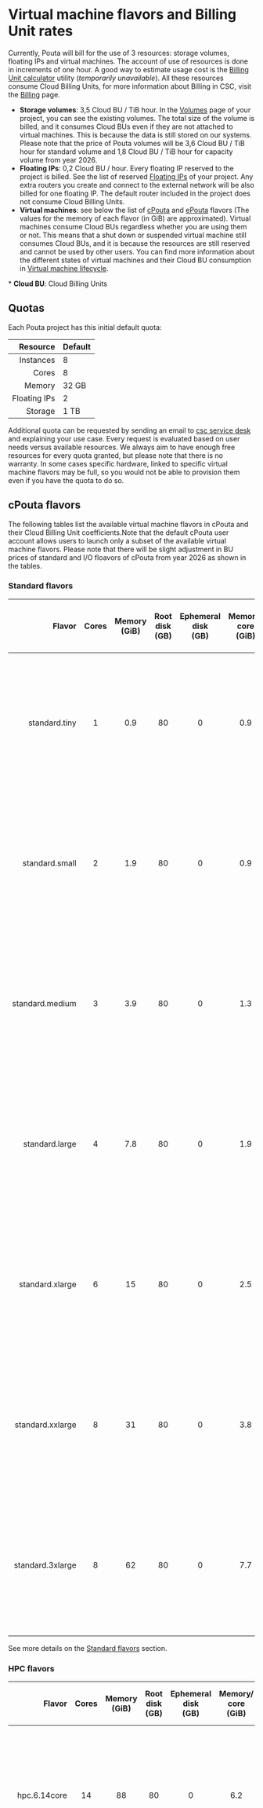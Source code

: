 # Virtual machine flavors and Billing Unit rates

Currently, Pouta will bill for the use of 3 resources: storage volumes, floating IPs and virtual machines. The account of use of resources is done in increments of one hour. A good way to estimate usage cost is the [Billing Unit calculator](https://research.csc.fi/resources/#buc) utility (*temporarily unavailable*). All these resources consume Cloud Billing Units, for more information about Billing in CSC, visit the [Billing](../../accounts/billing.md) page.

- **Storage volumes**: 3,5 Cloud BU / TiB hour. In the [Volumes](https://pouta.csc.fi/dashboard/project/volumes/) page of your project, you can see the existing volumes. The total size of the volume is billed, and it consumes Cloud BUs even if they are not attached to virtual machines. This is because the data is still stored on our systems. Please note that the price of Pouta volumes will be 3,6 Cloud BU / TiB hour for standard volume and 1,8 Cloud BU / TiB hour for capacity volume from year 2026. 
- **Floating IPs**: 0,2 Cloud BU / hour. Every floating IP reserved to the project is billed. See the list of reserved [Floating IPs](https://pouta.csc.fi/dashboard/project/floating_ips/) of your project. Any extra routers you create and connect to the external network will be also billed for one floating IP. The default router included in the project does not consume Cloud Billing Units.
- **Virtual machines**: see below the list of [cPouta](#cpouta-flavors) and [ePouta](#epouta-flavors) flavors (The values for the memory of each flavor (in GiB) are approximated). Virtual machines consume Cloud BUs regardless whether you are using them or not. This means that a shut down or suspended virtual machine still consumes Cloud BUs, and it is because the resources are still reserved and cannot be used by other users. You can find more information about the different states of virtual machines and their Cloud BU consumption in [Virtual machine lifecycle](vm-lifecycle.md).

\* **Cloud BU**: Cloud Billing Units

## Quotas

Each Pouta project has this initial default quota:

| Resource | Default |
|--------------:|:--------|
| Instances | 8 |
| Cores | 8 |
| Memory | 32 GB |
| Floating IPs | 2 |
| Storage | 1 TB |


Additional quota can be requested by sending an email to [csc service desk](../../support/contact.md) and explaining your use case. Every request is evaluated based on user needs versus available resources. We always aim to have enough free resources for every quota granted, but please note that there is no warranty. In some cases specific hardware, linked to specific virtual machine flavors may be full, so you would not be able to provision them even if you have the quota to do so.

## cPouta flavors

The following tables list the available virtual machine flavors in cPouta and their Cloud Billing Unit coefficients.Note that the default cPouta user account allows users to launch only a subset of the available virtual machine flavors.
Please note that there will be slight adjustment in BU prices of standard and I/O floavors of cPouta from year 2026 as shown in the tables. 

### Standard flavors

|Flavor|Cores|Memory<br/>(GiB)|Root<br/>disk<br/>(GB)|Ephemeral<br/>disk<br/>(GB)|Memory/<br/>core<br/>(GiB)|Redundancy<br/>([notation](#flavor-notation))|Cloud<br/>Billing<br/>Units<br/>/h<br/>(current)|Cloud<br/>Billing<br/>Units<br/>/h<br/>(2026)|
|-:|:---:|:---:|:---:|:---:|:---:|:---:|:---:|:---:|
|standard.tiny   |1|0.9 |80 |0 |0.9  |![Icon for power redundancy level FULL](../../img/circle_icons/p100.svg "Power")![Icon for root disk data redundancy level FULL](../../img/circle_icons/r100.svg "Root disk")![Icon for network reachability redundancy level FULL](../../img/circle_icons/n100.svg "Network")|0.25 |0.26 |
|standard.small  |2|1.9  |80 |0 |0.9  |![Icon for power redundancy level FULL](../../img/circle_icons/p100.svg "Power")![Icon for root disk data redundancy level FULL](../../img/circle_icons/r100.svg "Root disk")![Icon for network reachability redundancy level FULL](../../img/circle_icons/n100.svg "Network")|0.50 |0.52 |
|standard.medium |3|3.9 |80 |0 |1.3|![Icon for power redundancy level FULL](../../img/circle_icons/p100.svg "Power")![Icon for root disk data redundancy level FULL](../../img/circle_icons/r100.svg "Root disk")![Icon for network reachability redundancy level FULL](../../img/circle_icons/n100.svg "Network")|1    |1.05 |
|standard.large  |4|7.8 |80 |0 |1.9|![Icon for power redundancy level FULL](../../img/circle_icons/p100.svg "Power")![Icon for root disk data redundancy level FULL](../../img/circle_icons/r100.svg "Root disk")![Icon for network reachability redundancy level FULL](../../img/circle_icons/n100.svg "Network")|2    |2.10 |
|standard.xlarge |6|15 |80 |0 |2.5|![Icon for power redundancy level FULL](../../img/circle_icons/p100.svg "Power")![Icon for root disk data redundancy level FULL](../../img/circle_icons/r100.svg "Root disk")![Icon for network reachability redundancy level FULL](../../img/circle_icons/n100.svg "Network")|4    |4.20 |
|standard.xxlarge|8|31 |80 |0 |3.8|![Icon for power redundancy level FULL](../../img/circle_icons/p100.svg "Power")![Icon for root disk data redundancy level FULL](../../img/circle_icons/r100.svg "Root disk")![Icon for network reachability redundancy level FULL](../../img/circle_icons/n100.svg "Network")|8    |8.40 |
|standard.3xlarge|8|62 |80 |0 |7.7|![Icon for power redundancy level FULL](../../img/circle_icons/p100.svg "Power")![Icon for root disk data redundancy level FULL](../../img/circle_icons/r100.svg "Root disk")![Icon for network reachability redundancy level FULL](../../img/circle_icons/n100.svg "Network")|16   |16.80 |

See more details on the [Standard flavors](#cpouta) section.

### HPC flavors

|Flavor|Cores|Memory<br/>(GiB)|Root<br/>disk<br/>(GB)|Ephemeral<br/>disk<br/>(GB)|Memory/<br/>core<br/>(GiB)|Redundancy<br/>([notation](#flavor-notation))|Cloud<br/>Billing<br/>Units<br/>/h|
|-:|:-:|:-:|:-:|:-:|:-:|:-:|:-:|
| hpc.6.14core    | 14 | 88  | 80 | 0 | 6.2|![Icon for power redundancy level FULL](../../img/circle_icons/p100.svg "Power")![Icon for root disk data redundancy level FULL](../../img/circle_icons/r100.svg "Root disk")![Icon for network reachability redundancy level FULL](../../img/circle_icons/n100.svg "Network")| 23 |
| hpc.6.28core    | 28 | 176 | 80 | 0 | 6.2|![Icon for power redundancy level FULL](../../img/circle_icons/p100.svg "Power")![Icon for root disk data redundancy level FULL](../../img/circle_icons/r100.svg "Root disk")![Icon for network reachability redundancy level FULL](../../img/circle_icons/n100.svg "Network")| 45 |
| hpc.6.56core   | 56 | 352 | 80 | 0 | 6.2|![Icon for power redundancy level FULL](../../img/circle_icons/p100.svg "Power")![Icon for root disk data redundancy level FULL](../../img/circle_icons/r100.svg "Root disk")![Icon for network reachability redundancy level FULL](../../img/circle_icons/n100.svg "Network")| 90 |
| hpc.6.112core   | 112| 705 | 80 | 0 | 6.2|![Icon for power redundancy level FULL](../../img/circle_icons/p100.svg "Power")![Icon for root disk data redundancy level FULL](../../img/circle_icons/r100.svg "Root disk")![Icon for network reachability redundancy level FULL](../../img/circle_icons/n100.svg "Network")| 180 |
| hpc.5.16core    | 16 | 58  | 80 | 0 | 3.6|![Icon for power redundancy level FULL](../../img/circle_icons/p100.svg "Power")![Icon for root disk data redundancy level FULL](../../img/circle_icons/r100.svg "Root disk")![Icon for network reachability redundancy level FULL](../../img/circle_icons/n100.svg "Network")| 20 |
| hpc.5.32core    | 32 | 116 | 80 | 0 | 3.6|![Icon for power redundancy level FULL](../../img/circle_icons/p100.svg "Power")![Icon for root disk data redundancy level FULL](../../img/circle_icons/r100.svg "Root disk")![Icon for network reachability redundancy level FULL](../../img/circle_icons/n100.svg "Network")| 40 |
| hpc.5.64core   | 64 | 232 | 80 | 0 | 3.6|![Icon for power redundancy level FULL](../../img/circle_icons/p100.svg "Power")![Icon for root disk data redundancy level FULL](../../img/circle_icons/r100.svg "Root disk")![Icon for network reachability redundancy level FULL](../../img/circle_icons/n100.svg "Network")| 80 |
| hpc.5.128core   | 128| 464 | 80 | 0 | 3.6|![Icon for power redundancy level FULL](../../img/circle_icons/p100.svg "Power")![Icon for root disk data redundancy level FULL](../../img/circle_icons/r100.svg "Root disk")![Icon for network reachability redundancy level FULL](../../img/circle_icons/n100.svg "Network")| 160 |
| hpc.4.5core     | 5  | 21  | 80 | 0 | 4.2   |![Icon for power redundancy level NONE](../../img/circle_icons/p0.svg "Power")![Icon for root disk data redundancy level FULL](../../img/circle_icons/r100.svg "Root disk")![Icon for network reachability redundancy level FULL](../../img/circle_icons/n100.svg "Network")| 6   |
| hpc.4.10core    | 10 | 42  | 80 | 0 | 4.2   |![Icon for power redundancy level NONE](../../img/circle_icons/p0.svg "Power")![Icon for root disk data redundancy level FULL](../../img/circle_icons/r100.svg "Root disk")![Icon for network reachability redundancy level FULL](../../img/circle_icons/n100.svg "Network")| 12  |
| hpc.4.20core    | 20 | 85  | 80 | 0 | 4.2 |![Icon for power redundancy level NONE](../../img/circle_icons/p0.svg "Power")![Icon for root disk data redundancy level FULL](../../img/circle_icons/r100.svg "Root disk")![Icon for network reachability redundancy level FULL](../../img/circle_icons/n100.svg "Network")| 25  |
| hpc.4.40core    | 40 | 171 | 80 | 0 | 4.2 |![Icon for power redundancy level NONE](../../img/circle_icons/p0.svg "Power")![Icon for root disk data redundancy level FULL](../../img/circle_icons/r100.svg "Root disk")![Icon for network reachability redundancy level FULL](../../img/circle_icons/n100.svg "Network")| 50  |
| hpc.4.80core    | 80 | 343 | 80 | 0 | 4.2 |![Icon for power redundancy level NONE](../../img/circle_icons/p0.svg "Power")![Icon for root disk data redundancy level FULL](../../img/circle_icons/r100.svg "Root disk")![Icon for network reachability redundancy level FULL](../../img/circle_icons/n100.svg "Network")| 100 |

See more details on the [HPC flavors](#cpouta_1) section.

### I/O flavors

|Flavor|Cores|Memory<br/>(GiB)|Root<br/>disk<br/>(GB)|Ephemeral<br/>disk<br/>(GB)|Total<br/>disk<br/>(GB)|Memory/<br/>core<br/>(GiB)|Redundancy<br/>([notation](#flavor-notation))|Cloud<br/>Billing<br/>Units<br/>/h<br/>(current)|Cloud<br/>Billing<br/>Units<br/>/h<br/>(2026)|
|-:|:---:|:---:|:---:|:---:|:---:|:---:|:---:|:---:|:---:|
| io.70GB  | 2  | 9.7 | 20 | 70  | 90  | 4.8   |![Icon for power redundancy level FULL](../../img/circle_icons/p100.svg "Power")![Icon for root disk data redundancy level NONE](../../img/circle_icons/r0.svg "Root disk")![Icon for ephemeral disk data redundancy level NONE](../../img/circle_icons/e0.svg "Ephemeral Disk")![Icon for network reachability redundancy level FULL](../../img/circle_icons/n100.svg "Network")| 3  |3.15 |
| io.160GB | 4  | 19 | 20 | 160 | 180 | 4.7   |![Icon for power redundancy level FULL](../../img/circle_icons/p100.svg "Power")![Icon for root disk data redundancy level NONE](../../img/circle_icons/r0.svg "Root disk")![Icon for ephemeral disk data redundancy level NONE](../../img/circle_icons/e0.svg "Ephemeral Disk")![Icon for network reachability redundancy level FULL](../../img/circle_icons/n100.svg "Network")| 6  |6.30 |
| io.340GB | 8  | 39 | 20 | 340 | 360 | 4.8 |![Icon for power redundancy level FULL](../../img/circle_icons/p100.svg "Power")![Icon for root disk data redundancy level NONE](../../img/circle_icons/r0.svg "Root disk")![Icon for ephemeral disk data redundancy level NONE](../../img/circle_icons/e0.svg "Ephemeral Disk")![Icon for network reachability redundancy level FULL](../../img/circle_icons/n100.svg "Network")| 12 |12.60 |
| io.700GB | 16 | 78 | 20 | 700 | 720 | 4.8 |![Icon for power redundancy level FULL](../../img/circle_icons/p100.svg "Power")![Icon for root disk data redundancy level NONE](../../img/circle_icons/r0.svg "Root disk")![Icon for ephemeral disk data redundancy level NONE](../../img/circle_icons/e0.svg "Ephemeral Disk")![Icon for network reachability redundancy level FULL](../../img/circle_icons/n100.svg "Network")| 24 |25.20 |
| io.2.80GB  | 2  | 12,7 | 80 | 80  | 160  | 6.3 |![Icon for power redundancy level FULL](../../img/circle_icons/p100.svg "Power")![Icon for root disk data redundancy level BASIC](../../img/circle_icons/r50.svg "Root disk")![Icon for ephemeral disk data redundancy level BASIC](../../img/circle_icons/e50.svg "Ephemeral Disk")![Icon for network reachability redundancy level FULL](../../img/circle_icons/n100.svg "Network")| 6  |
| io.2.240GB  | 4 | 26 | 80 | 240  | 320  | 6.6 |![Icon for power redundancy level FULL](../../img/circle_icons/p100.svg "Power")![Icon for root disk data redundancy level BASIC](../../img/circle_icons/r50.svg "Root disk")![Icon for ephemeral disk data redundancy level BASIC](../../img/circle_icons/e50.svg "Ephemeral Disk")![Icon for network reachability redundancy level FULL](../../img/circle_icons/n100.svg "Network")| 12  |
| io.2.550GB  | 8  | 54 | 80 | 550  | 630  | 6.7 |![Icon for power redundancy level FULL](../../img/circle_icons/p100.svg "Power")![Icon for root disk data redundancy level BASIC](../../img/circle_icons/r50.svg "Root disk")![Icon for ephemeral disk data redundancy level BASIC](../../img/circle_icons/e50.svg "Ephemeral Disk")![Icon for network reachability redundancy level FULL](../../img/circle_icons/n100.svg "Network")| 24  |
| io.2.1200GB  | 16  | 107 | 80 | 1200  | 1280  | 6.7 |![Icon for power redundancy level FULL](../../img/circle_icons/p100.svg "Power")![Icon for root disk data redundancy level BASIC](../../img/circle_icons/r50.svg "Root disk")![Icon for ephemeral disk data redundancy level BASIC](../../img/circle_icons/e50.svg "Ephemeral Disk")![Icon for network reachability redundancy level FULL](../../img/circle_icons/n100.svg "Network")| 48  |

Note that both the root and the ephemeral disks of all I/O flavors are hosted on solid-state drives (SSDs).

See more details on the [I/O flavors](#cpouta_2) section.

### GPU flavors

|Flavor|Cores|GPUs|Memory<br/>(GiB)|Root<br/>disk<br/>(GB)|Ephemeral<br/>disk<br/>(GB)|Memory/<br/>core<br/>(GiB)|Redundancy<br/>([notation](#flavor-notation))|Cloud<br/>Billing<br/>Units<br/>/h|
|-:|:---:|:---:|:---:|:---:|:---:|:---:|:---:|:---:|
| gpu.1.1gpu | 14 | 1 | 117 | 80 |0 | 8.3 |![Icon for power redundancy level NONE](../../img/circle_icons/p0.svg "Power")![Icon for root disk data redundancy level BASIC](../../img/circle_icons/r50.svg "Root disk")![Icon for network reachability redundancy level FULL](../../img/circle_icons/n100.svg "Network")| 60  |
| gpu.1.2gpu | 28 | 2 | 234 | 80 |0 | 8.3 |![Icon for power redundancy level NONE](../../img/circle_icons/p0.svg "Power")![Icon for root disk data redundancy level BASIC](../../img/circle_icons/r50.svg "Root disk")![Icon for network reachability redundancy level FULL](../../img/circle_icons/n100.svg "Network")| 120 |
| gpu.1.4gpu | 56 | 4 | 468 | 80 |0 | 8.3 |![Icon for power redundancy level NONE](../../img/circle_icons/p0.svg "Power")![Icon for root disk data redundancy level BASIC](../../img/circle_icons/r50.svg "Root disk")![Icon for network reachability redundancy level FULL](../../img/circle_icons/n100.svg "Network")| 240 |

Note that the root disks of all GPU flavors are hosted on solid-state drives (SSDs).

See more details on the [GPU flavors](#cpouta_3) section.

## ePouta flavors

The following tables list the available virtual machine flavors in ePouta and their
Billing Unit coefficients.
Please note that there will be slight adjustment in BU prices of standard, I/O and GPU floavors of ePouta from year 2026 as shown in the tables.

### Standard flavors

|Flavor|Cores|Memory<br/>(GiB)|Root<br/>disk<br/>(GB)|Ephemeral<br/>disk<br/>(GB)|Memory/<br/>core<br/>(GiB)|Redundancy<br/>([notation](#flavor-notation))|Cloud<br/>Billing<br/>Units<br/>/h<br/>(current)|Cloud<br/>Billing<br/>Units<br/>/h<br/>(2026)|
|-:|:---:|:---:|:---:|:---:|:---:|:---:|:---:|:---:|
| standard.tiny    | 1 | 0.9  | 80 | 0 | 0.9   |![Icon for power redundancy level FULL](../../img/circle_icons/p100.svg "Power")![Icon for root disk data redundancy level FULL](../../img/circle_icons/r100.svg "Root disk")![Icon for network reachability redundancy level FULL](../../img/circle_icons/n100.svg "Network")| 0.25 |0.26 |
| standard.small   | 2 | 1.9  | 80 | 0 | 0.9   |![Icon for power redundancy level FULL](../../img/circle_icons/p100.svg "Power")![Icon for root disk data redundancy level FULL](../../img/circle_icons/r100.svg "Root disk")![Icon for network reachability redundancy level FULL](../../img/circle_icons/n100.svg "Network")| 0.5  | 0.52 |
| standard.medium  | 3 | 3.9  | 80 | 0 | 1.3 |![Icon for power redundancy level FULL](../../img/circle_icons/p100.svg "Power")![Icon for root disk data redundancy level FULL](../../img/circle_icons/r100.svg "Root disk")![Icon for network reachability redundancy level FULL](../../img/circle_icons/n100.svg "Network")| 1    |1.05 |
| standard.large   | 4 | 7.8  | 80 | 0 | 1.9 |![Icon for power redundancy level FULL](../../img/circle_icons/p100.svg "Power")![Icon for root disk data redundancy level FULL](../../img/circle_icons/r100.svg "Root disk")![Icon for network reachability redundancy level FULL](../../img/circle_icons/n100.svg "Network")| 2    |2.10 |
| standard.xlarge  | 6 | 15 | 80 | 0 |  2.5 |![Icon for power redundancy level FULL](../../img/circle_icons/p100.svg "Power")![Icon for root disk data redundancy level FULL](../../img/circle_icons/r100.svg "Root disk")![Icon for network reachability redundancy level FULL](../../img/circle_icons/n100.svg "Network")| 4    | 4.20 |
| standard.xxlarge | 8 | 31 | 80 | 0 |  3.8 |![Icon for power redundancy level FULL](../../img/circle_icons/p100.svg "Power")![Icon for root disk data redundancy level FULL](../../img/circle_icons/r100.svg "Root disk")![Icon for network reachability redundancy level FULL](../../img/circle_icons/n100.svg "Network")| 8    |8.40 |
| standard.3xlarge | 8 | 62 | 80 | 0 |  7.7 |![Icon for power redundancy level FULL](../../img/circle_icons/p100.svg "Power")![Icon for root disk data redundancy level FULL](../../img/circle_icons/r100.svg "Root disk")![Icon for network reachability redundancy level FULL](../../img/circle_icons/n100.svg "Network")| 16   |16.80 |

See more details on the [Standard flavors](#epouta) section.

### HPC flavors

|Flavor|Cores|Memory<br/>(GiB)|Root<br/>disk<br/>(GB)|Ephemeral<br/>disk<br/>(GB)|Memory/<br/>core<br/>(GiB)|Redundancy<br/>([notation](#flavor-notation))|Cloud<br/>Billing<br/>Units<br/>/h|
|-:|:---:|:---:|:---:|:---:|:---:|:---:|:---:|
| hpc.6.14core    | 14 | 88  | 80 | 0 | 6.2|![Icon for power redundancy level FULL](../../img/circle_icons/p100.svg "Power")![Icon for root disk data redundancy level FULL](../../img/circle_icons/r100.svg "Root disk")![Icon for network reachability redundancy level FULL](../../img/circle_icons/n100.svg "Network")| 25 |
| hpc.6.28core    | 28 | 176 | 80 | 0 | 6.2|![Icon for power redundancy level FULL](../../img/circle_icons/p100.svg "Power")![Icon for root disk data redundancy level FULL](../../img/circle_icons/r100.svg "Root disk")![Icon for network reachability redundancy level FULL](../../img/circle_icons/n100.svg "Network")| 50 |
| hpc.6.56core   | 56 | 352 | 80 | 0 | 6.2|![Icon for power redundancy level FULL](../../img/circle_icons/p100.svg "Power")![Icon for root disk data redundancy level FULL](../../img/circle_icons/r100.svg "Root disk")![Icon for network reachability redundancy level FULL](../../img/circle_icons/n100.svg "Network")| 100 |
| hpc.6.112core   | 112| 705 | 80 | 0 | 6.2|![Icon for power redundancy level FULL](../../img/circle_icons/p100.svg "Power")![Icon for root disk data redundancy level FULL](../../img/circle_icons/r100.svg "Root disk")![Icon for network reachability redundancy level FULL](../../img/circle_icons/n100.svg "Network")| 200 |
| hpc.5.16core    | 16 | 58  | 80 | 0 | 3.6|![Icon for power redundancy level FULL](../../img/circle_icons/p100.svg "Power")![Icon for root disk data redundancy level FULL](../../img/circle_icons/r100.svg "Root disk")![Icon for network reachability redundancy level FULL](../../img/circle_icons/n100.svg "Network")| 22.5 |
| hpc.5.32core    | 32 | 116 | 80 | 0 | 3.6|![Icon for power redundancy level FULL](../../img/circle_icons/p100.svg "Power")![Icon for root disk data redundancy level FULL](../../img/circle_icons/r100.svg "Root disk")![Icon for network reachability redundancy level FULL](../../img/circle_icons/n100.svg "Network")| 45 |
| hpc.5.64core   | 64 | 232 | 80 | 0 | 3.6|![Icon for power redundancy level FULL](../../img/circle_icons/p100.svg "Power")![Icon for root disk data redundancy level FULL](../../img/circle_icons/r100.svg "Root disk")![Icon for network reachability redundancy level FULL](../../img/circle_icons/n100.svg "Network")| 90 |
| hpc.5.128core   | 128| 464 | 80 | 0 | 3.6|![Icon for power redundancy level FULL](../../img/circle_icons/p100.svg "Power")![Icon for root disk data redundancy level FULL](../../img/circle_icons/r100.svg "Root disk")![Icon for network reachability redundancy level FULL](../../img/circle_icons/n100.svg "Network")| 180 |
| hpc.4.5core          | 5  | 21  | 80 | 0 | 4.2 |![Icon for power redundancy level FULL](../../img/circle_icons/p100.svg "Power")![Icon for root disk data redundancy level FULL](../../img/circle_icons/r100.svg "Root disk")![Icon for network reachability redundancy level FULL](../../img/circle_icons/n100.svg "Network")| 8   |
| hpc.4.10core         | 10 | 43  | 80 | 0 | 4.3 |![Icon for power redundancy level FULL](../../img/circle_icons/p100.svg "Power")![Icon for root disk data redundancy level FULL](../../img/circle_icons/r100.svg "Root disk")![Icon for network reachability redundancy level FULL](../../img/circle_icons/n100.svg "Network")| 15  |
| hpc.4.20core         | 20 | 87  | 80 | 0 | 4.3 |![Icon for power redundancy level FULL](../../img/circle_icons/p100.svg "Power")![Icon for root disk data redundancy level FULL](../../img/circle_icons/r100.svg "Root disk")![Icon for network reachability redundancy level FULL](../../img/circle_icons/n100.svg "Network")| 30  |
| hpc.4.40core         | 40 | 175 | 80 | 0 | 4.3 |![Icon for power redundancy level FULL](../../img/circle_icons/p100.svg "Power")![Icon for root disk data redundancy level FULL](../../img/circle_icons/r100.svg "Root disk")![Icon for network reachability redundancy level FULL](../../img/circle_icons/n100.svg "Network")| 60  |
| hpc.4.80core         | 80 | 351 | 80 | 0 | 4.3 |![Icon for power redundancy level FULL](../../img/circle_icons/p100.svg "Power")![Icon for root disk data redundancy level FULL](../../img/circle_icons/r100.svg "Root disk")![Icon for network reachability redundancy level FULL](../../img/circle_icons/n100.svg "Network")| 120 |

See more details on the [HPC flavors](#epouta_1) section.

### I/O flavors

|Flavor|Cores|Memory<br/>(GiB)|Root<br/>disk<br/>(GB)|Ephemeral<br/>disk<br/>(GB)|Total<br/>disk<br/>(GB)|Memory/<br/>core<br/>(GiB)|Redundancy<br/>([notation](#flavor-notation))|Cloud<br/>Billing<br/>Units<br/>/h<br/>(current)|Cloud<br/>Billing<br/>Units<br/>/h<br/>(2026)|
|-:|:---:|:---:|:---:|:---:|:---:|:---:|:---:|:---:|:---:|
| io.2.80GB         | 2  | 12,7 | 80 | 80  | 160  | 6.3 |![Icon for power redundancy level FULL](../../img/circle_icons/p100.svg "Power")![Icon for root disk data redundancy level BASIC](../../img/circle_icons/r50.svg "Root disk")![Icon for ephemeral disk data redundancy level BASIC](../../img/circle_icons/e50.svg "Ephemeral Disk")![Icon for network reachability redundancy level FULL](../../img/circle_icons/n100.svg "Network")| 6  |6.30 |
| io.2.240GB        | 4  | 26  | 80 | 240  | 320  | 6.6 |![Icon for power redundancy level FULL](../../img/circle_icons/p100.svg "Power")![Icon for root disk data redundancy level BASIC](../../img/circle_icons/r50.svg "Root disk")![Icon for ephemeral disk data redundancy level BASIC](../../img/circle_icons/e50.svg "Ephemeral Disk")![Icon for network reachability redundancy level FULL](../../img/circle_icons/n100.svg "Network")| 12  |12.60 |
| io.2.550GB        | 8  | 54  | 80 | 550  | 630  | 6.7 |![Icon for power redundancy level FULL](../../img/circle_icons/p100.svg "Power")![Icon for root disk data redundancy level BASIC](../../img/circle_icons/r50.svg "Root disk")![Icon for ephemeral disk data redundancy level BASIC](../../img/circle_icons/e50.svg "Ephemeral Disk")![Icon for network reachability redundancy level FULL](../../img/circle_icons/n100.svg "Network")| 24  |25 |
| io.2.1200GB       | 16 | 107 | 80 | 1200 | 1280 | 6.7 |![Icon for power redundancy level FULL](../../img/circle_icons/p100.svg "Power")![Icon for root disk data redundancy level BASIC](../../img/circle_icons/r50.svg "Root disk")![Icon for ephemeral disk data redundancy level BASIC](../../img/circle_icons/e50.svg "Ephemeral Disk")![Icon for network reachability redundancy level FULL](../../img/circle_icons/n100.svg "Network")| 48  |50 |

See more details on the [I/O flavors](#epouta_2) section.

### High memory flavors

|Flavor|Cores|Memory<br/>(GiB)|Root<br/>disk<br/>(GB)|Ephemeral<br/>disk<br/>(GB)|Total<br/>disk<br/>(GB)|Memory/<br/>core<br/>(GiB)|Redundancy<br/>([notation](#flavor-notation))|Cloud<br/>Billing<br/>Units<br/>/h|
|-:|:---:|:---:|:---:|:---:|:---:|:---:|:---:|:---:|
| tb.3.480RAM  | 56 | 480  | 20 | 1650 | 1730 | 8.5  |![Icon for power redundancy level FULL](../../img/circle_icons/p100.svg "Power")![Icon for root disk data redundancy level NONE](../../img/circle_icons/r0.svg "Root disk")![Icon for ephemeral disk data redundancy level NONE](../../img/circle_icons/e0.svg "Ephemeral Disk")![Icon for network reachability redundancy level FULL](../../img/circle_icons/n100.svg "Network")| 110 |
| tb.3.1470RAM | 80 | 1470 | 80 | 2500 | 2580 | 18 |![Icon for power redundancy level FULL](../../img/circle_icons/p100.svg "Power")![Icon for root disk data redundancy level NONE](../../img/circle_icons/r0.svg "Root disk")![Icon for ephemeral disk data redundancy level NONE](../../img/circle_icons/e0.svg "Ephemeral Disk")![Icon for network reachability redundancy level FULL](../../img/circle_icons/n100.svg "Network")| 320 |

Note that the root disks of all high memory flavors are hosted on solid-state drives (SSDs), while the ephemeral disks are hosted using NVM Express (NVMe).

See more details on the [High memory flavors](#epouta_4) section.

### GPU flavors

|Flavor|Cores|GPUs|Memory<br/>(GiB)|Root<br/>disk<br/>(GB)|Ephemeral<br/>disk<br/>(GB)|Total<br/>disk<br/>(GB)|Memory/<br/>core<br/>(GiB)|Redundancy<br/>([notation](#flavor-notation))|Cloud<br/>Billing<br/>Units<br/>/h<br/>(current)|Cloud<br/>Billing<br/>Units<br/>/h<br/>(2026)|
|-:|:---:|:---:|:---:|:---:|:---:|:---:|:---:|:---:|:---:|:---:|
| gpu.1.1gpu | 14 | 1 | 117 | 80 |    0 |   80 |   8.3 |![Icon for power redundancy level FULL](../../img/circle_icons/p100.svg "Power")![Icon for root disk data redundancy level BASIC](../../img/circle_icons/r50.svg "Root disk")![Icon for network reachability redundancy level FULL](../../img/circle_icons/n100.svg "Network")| 60  |60  |
| gpu.1.2gpu | 28 | 2 | 234 | 80 |    0 |   80 |   8.3 |![Icon for power redundancy level FULL](../../img/circle_icons/p100.svg "Power")![Icon for root disk data redundancy level BASIC](../../img/circle_icons/r50.svg "Root disk")![Icon for network reachability redundancy level FULL](../../img/circle_icons/n100.svg "Network")| 120 |120 |
| gpu.1.4gpu | 56 | 4 | 468 | 80 |    0 |   80 |   8.3 |![Icon for power redundancy level FULL](../../img/circle_icons/p100.svg "Power")![Icon for root disk data redundancy level BASIC](../../img/circle_icons/r50.svg "Root disk")![Icon for network reachability redundancy level FULL](../../img/circle_icons/n100.svg "Network")| 240 |240 |
| gpu.2.1gpu | 20 | 1 | 180 | 80 | 1000 | 1080 | 9 |![Icon for power redundancy level FULL](../../img/circle_icons/p100.svg "Power")![Icon for root disk data redundancy level NONE](../../img/circle_icons/r0.svg "Root disk")![Icon for ephemeral disk data redundancy level NONE](../../img/circle_icons/e0.svg "Ephemeral Disk")![Icon for network reachability redundancy level FULL](../../img/circle_icons/n100.svg "Network")| 100 |100 |
| gpu.3.1gpu | 12 | 1 | 219 | 80 | 1500 | 1580 | 18 |![Icon for power redundancy level FULL](../../img/circle_icons/p100.svg "Power")![Icon for root disk data redundancy level NONE](../../img/circle_icons/r0.svg "Root disk")![Icon for ephemeral disk data redundancy level NONE](../../img/circle_icons/e0.svg "Ephemeral Disk")![Icon for network reachability redundancy level FULL](../../img/circle_icons/n100.svg "Network")| 150  |120 

Note that both the root and the ephemeral disks of the GPU flavors are hosted on solid-state drives (SSDs).

See more details on the [GPU flavors](#epouta_3) section.

## Flavor notation

We use symbols to describe some of the features of the flavors we offer.
A short description of the notation used follows.

- **Power redundancy**, For the power provisioning of the node hosting the virtual machine, there are two possible values of redundancy.
- **Data redundancy**, Within each virtual machine, the customer data is stored in a root disk (R) and possibly in an [ephemeral disk (E)](ephemeral-storage.md).
For customer data, there are three possible values of redundancy.
We also offer the possibility to store the data in a [persistent volume (FULL)](persistent-volumes.md)
- **Network redundancy**, For the network reachability of the virtual machine, there are two possible values of redundancy.

|Type|Icon||Description|
|-:|:-:|:-:|:-|
|Power|![Icon for power redundancy level NONE](../../img/circle_icons/p0.svg "Power")|**NONE**|The node is not protected from sudden power losses. **A fault in the power provisioning of the node might make the virtual machine temporarily unreachable**.|
|Power|![Icon for power redundancy level FULL](../../img/circle_icons/p100.svg "Power")|**FULL**|The node is protected from sudden power losses (UPS).|
|Data|![Icon for root disk data redundancy level NONE](../../img/circle_icons/r0.svg "Root disk")![Icon for ephemeral disk data redundancy level NONE](../../img/circle_icons/e0.svg "Ephemeral Disk")|**NONE**|The disk is stored only in the node running the virtual machine and it is not backed up (RAID-0 or LVM striping). **A fault in one of the disks of the node might corrupt the data of the virtual machine**. Moreover, **a fault in the node hosting the virtual machine might make the virtual machine not usable until the fault is fixed**.|
|Data|![Icon for root disk data redundancy level BASIC](../../img/circle_icons/r50.svg "Root disk")![Icon for ephemeral disk data redundancy level BASIC](../../img/circle_icons/e50.svg "Ephemeral Disk")|**BASIC**|The disk is stored only in the node running the virtual machine and it is mirrored within the same node (RAID-1). A fault in a single disk of the node does not compromise the data of the virtual machine. **Simultaneous faults in multiple disks of the node might corrupt the data of the virtual machine**. Moreover, **a fault in the node hosting the virtual machine might make the virtual machine not usable until the fault is fixed**.|
|Data|![Icon for root disk data redundancy level FULL](../../img/circle_icons/r100.svg "Root disk")![Icon for ephemeral disk data redundancy level FULL](../../img/circle_icons/e100.svg "Ephemeral Disk")|**FULL**|The disk is stored using multiple nodes in a fault-tolerant fashion (Ceph), so the customer data is not tied to any specific node. In case of a fault in a node used by the customer, it is possible to re-spawn the virtual machine of the customer using an alternative node.|
|Network|![Icon for network reachability redundancy level NONE](../../img/circle_icons/n0.svg "Network")|**NONE**|The node hosting the virtual machine is connected to the cloud platform without a failover link. **A fault in the link of the node might make the virtual machine temporarily unreachable**.|
|Network|![Icon for network reachability redundancy level FULL](../../img/circle_icons/n100.svg "Network")|**FULL**|The node hosting the virtual machine is connected to the cloud platform with an additional failover link.|
|Other|![New VMs with this flavor cannot be currently launched](../../img/risk-icon.svg)||Launching new virtual machines with this flavor is temporarily not possible. Existing virtual machines are not affected.|

* [RAID 0](https://en.wikipedia.org/wiki/Standard_RAID_levels#RAID_0) spreads the data across two or more disks. It is used for an increased I/O performance. It provides no fault tolerance or redundancy, the failure of one drive will cause the entire array to fail.

* [RAID 1](https://en.wikipedia.org/wiki/Standard_RAID_levels#RAID_1) mirrors the data across two or more disks. Reads are usually fast operations, but writes are as fast as the slowest disk. The failure of one drive does not lose any data.

## Which type of flavor should I use?

### **Standard flavors**

Typical use cases:

-   Web services (non-HPC)
-   Software development

These are generic flavors that are useful for running regular web
services such as a web server with a database backend.
They provide better availability compared to the
HPC flavors.

Cloud administrators can move these virtual machines from one host
machine to another without causing a break in service. This means that
you are likely less affected by maintenance.

These flavors are not suitable for computationally intensive
workloads. The virtual CPUs used in these instances are
overcommitted, which means 32 hyperthreaded CPU cores are used to
provide more than 32 virtual cores.

#### cPouta

|Flavor<br/>family|Redundant<br/>power|CPU|Network|Disk<br/>flavor|Notes|
|:-:|:-:|:-:|:-:|:-:|:-:|
|standard.\*|Yes|Various|Redundant 25 Gb/s|Stored in the central storage|Single-node or disk failures may cause downtime, but instances are recoverable.|

#### ePouta

|Flavor<br/>family|Redundant<br/>power|CPU|Network|Disk<br/>flavor|Notes|
|:-:|:-:|:-:|:-:|:-:|:-:|
|standard.\*|Yes|Various|Redundant 25 Gb/s|Stored in the central storage|Single-node or disk failures may cause downtime, but instances are recoverable.|

### **HPC flavors**

Typical use cases:

-   Scientific applications

If your use case is computationally intensive, you should use one of
the HPC flavors. The availability of these instances is not as high
as the standard flavors, but you get better performance. The HPC
flavors have faster CPUs and no overcommitment of CPU cores.

#### cPouta

|Flavor<br/>family|Redundant<br/>power|CPU|Network|Disk<br/>flavor|Notes|
|:-:|:-:|:-:|:-:|:-:|:-:|
|**hpc.6.\***|Yes|AMD EPYC 9734 112-Core|Redundant 25 Gb/s|Stored in the central storage|Single-node failure may cause downtime, but instances are recoverable.|
|**hpc.5.\***|Yes|AMD EPYC 7702 64-Core|Redundant 25 Gb/s|Stored in the central storage|Single-node failure may cause downtime, but instances are recoverable.|
|**hpc.4.\***|No|Intel(R)    Xeon(R)   Gold    6148   CPU@2.40GHz ***hyper-threading***|Redundant 25 Gb/s|Stored in the central storage|Single-node or disk failures may cause downtime, but instances are recoverable.|

#### ePouta

|Flavor<br/>family|Redundant<br/>power|CPU|Network|Disk<br/>flavor|Notes|
|:-:|:-:|:-:|:-:|:-:|:-:|
|**hpc.6.\***|Yes|AMD EPYC 9734 112-Core Processor|Redundant 25 Gb/s|Stored in the central storage|Single-node failure may cause downtime, but instances are recoverable.|
|**hpc.5.\***|Yes|AMD EPYC 7702 64-Core Processor|Redundant 25 Gb/s|Stored in the central storage|Single-node failure may cause downtime, but instances are recoverable.|
|**hpc.4\***|Yes|Intel(R) Xeon(R) CPU Gold 6148, with hyper-threading|Redundant 25 Gb/s|Stored in the central storage|Single-node or disk failures may cause downtime, but instances are recoverable.|

### **I/O flavors**

Typical use cases:

-   Hadoop/Spark
-   Non-critical centralized databases
-   Clustered databases

I/O flavors are intended to provide the best I/O performance on the
virtual machine root and ephemeral disks. 

As these instances are also tightly tied to the hardware, you may
expect downtime of instances during the maintenance of the hardware.

The bulk of the storage is available as an ephemeral disk, typically
in /dev/vdb.

Often you want to create clusters of servers with the io.\*
flavors. In these cases, you probably want to have your virtual
machines land on different physical servers. This cannot currently be
done in the web interface. To do this, please refer to the
anti-affinity group commands in our [command line instructions].

The availability of these instances is not as high as the
standard flavors, but the I/O
performance is significantly better.

!!! Warning "RAID-0 is Non-redundant"
    Flavors with RAID-0 disks are non-redundant, this means that a single disk failure will lead to data loss.

#### cPouta

|Flavor family|Redundant<br/>power|CPU|Network|Disk<br/>flavor|Notes|
|:-:|:-:|:-:|:-:|:-:|:-:|
|**io.70GB-700GB**|No|Intel(R) Xeon(R) CPU E5-2680 v3, with hyper-threading|Redundant 10 Gb/s or 40 Gb/s|Local SSD disks, RAID-0|- Instances can be lost due to a single-node or disk failure.<br/>- Instances can not be migrated nor resized to a different family flavor.|
|**io.2.\***|Yes|AMD EPYC 7282 16-Core Processor|Redundant 25 Gb/s|Local NVMe disk, RAID-1|- Instance can be lost due to a single-node or multiple simultaneous disk failures.<br/>- Instances can not be resized to a different family flavor.|

#### ePouta

|Flavor family|Redundant<br/>power|CPU|Network|Disk<br/>flavor|Notes|
|:-:|:-:|:-:|:-:|:-:|:-:|
|**io.2.\***|Yes|AMD EPYC 7313 16-Core Processor|Redundant 25 Gb/s|Local NVMe disk, RAID-1|Instance can be lost due to a single-node or multiple simultaneous disk failures.<br/>These virtual machines can not be resized to a different family flavor.|

### GPU flavors

Typical use cases:

-   High performance compute applications leveraging GPUs
-   Machine and deep learning, e.g. [TensorFlow]
-   Rendering

The GPU flavors are intended to provide high performance computing using
GPGPU (General Purpose computing on Graphical Processing
Units). GPGPUs can significantly speed up certain algorithms and
applications.
The GPGPUs are suitable for deep learning, scientific computing as
well as for remote desktops, rendering or visualization.

The GPGPU
flavors are backed by local SSD on the servers. The SSDs in gpu.1 flavors
are configured in RAID-1. This is where the OS root disk is stored. With
gpu.2 flavors, the SSDs are bigger and the SSDs are configured in RAID-0
for faster staging of datasets. You can use the volumes for storing larger
data sets and persistent data. If you need to read and write a lot of data
between the disk and GPGPU, using volumes might affect performance when
compared to local SSD disk.

To take advantage of the acceleration which GPGPUs provide, the
applications you run must support them. If you write
your own applications, the [optimization service] helps in
leveraging the GPGPUs.

GPGPUs can be used for a lot of cool and interesting things,
but please remember the resource usage must comply with the [Terms of Use].

Limitations and caveats: 

-   As we use PCI passthrough to get the whole GPGPU into the
    instance. The administrators are not able to access the GPGPU and
    check its health. Please report any errors or problems with the GPGPUs
    to CSC (and attach the output of the command "nvidia-smi -q").
-   The applications must be able to utilize the GPU to get a speedup. Even
    though there is no specific speedup target to be met to enable GPU usage
    on Pouta, it is best to aim for higher speedups to compensate for the
    relatively higher prices per hour associated with GPUs and their relative
    scarcity.
-   As the majority of computing resources in Pouta are CPU-based and GPU
    resources are relatively limited, most likely, you will need to specify
    your need for GPU resources in your application or make an additional
    request via <servicedesk@csc.fi> to enable their usage on your existing
    Pouta application.

These instances are also tightly tied to the hardware. You may expect
downtime of instances during the maintenance of the hardware.

Users also have the possibility to use NVIDIA Volta V100 GPGPUs in the
batch system [Puhti](../../computing/systems-puhti.md).

#### cPouta

|Flavor family|Redundant<br/>power|GPU|CPU|Network|Disk<br/>flavor|Notes|
|:-:|:-:|:-:|:-:|:-:|:-:|:-:|
|**gpu.1.\***|No|NVIDIA Tesla P100 (16 GB)|Intel(R) Xeon(R) CPU E5-2680 v4, with hyper-threading|Redundant 10 Gb/s|Local SSD disks, RAID-1|Instance can be lost due to a single-node or multiple simultaneous disk failures.|

#### ePouta

|Flavor family|Redundant<br/>power|GPU|CPU|Network|Disk<br/>flavor|Notes|
|:-:|:-:|:-:|:-:|:-:|:-:|:-:|
|**gpu.1.\***|Yes|NVIDIA Tesla P100 (16 GB)|Intel(R) Xeon(R) CPU E5-2680 v4, with hyper-threading|Redundant 10 Gb/s|Local SSD disks, RAID-1|Instance can be lost due to a single-node or disk failure.|
|**gpu.2.\***|Yes|NVIDIA Tesla V100 (16 GB)|Intel(R) Xeon(R) Gold 6148, with hyper-threading|Redundant 10 Gb/s|Local SSD disks, RAID-0|NUMA Aware: yes (CPU &lt;&gt; memory, not PCI devices)<br/>Instance can be lost due to a single-node or disk failure.|
|**gpu.3.\***|Yes|NVIDIA A100 (40 GB)|AMD EPYC 7402 24-Core Processor|Redundant 10 Gb/s|Local NVMe disks|Instance can be lost due to a single-node or disk failure.<br/>Multi-Instance GPU (MIG) functionality supported|

### High memory flavors

!!! warning "High memory flavors are only in ePouta"
    High memory flavors are only available in ePouta.

Typical use cases:

-   Scientific applications requiring large amounts of memory

These flavors have large amounts of memory and are meant for use cases
which require and can utilize such amounts of memory. Typical use cases
of these flavors include genome sequencing and analysis applications.

The resize/migration functionalities do not work for these instances.

If you need to move a workload from another type of VM to an instance with a high memory flavor, i.e., a TB instance, either move all data and install all applications manually
on the new TB instance or create a snapshot of the source VM. Then
convert that snapshot to a volume and use the volume to create the
new TB-flavor VM.

If you need to move a workload from a TB instance to another instance,
either move all data and install all applications manually on a new
VM or create a snapshot of the source VM. **Please note** that all
ephemeral disk data will be lost in the process and will not be stored
in the snapshot because only the TB VM root disk is stored in the snapshot.

#### ePouta

|Flavor family|Redundant<br/>power|CPU|Network|Disk<br/>flavor|Notes|
|:-:|:-:|:-:|:-:|:-:|:-:|
|**tb.3.\***|Yes|Intel(R) Xeon(R) CPU  E5-2680 v4, with hyper-threading<br/>**or**<br/>Intel(R) Xeon(R) CPU E5-2698 v4, with hyper-threading|Redundant 25 Gb/s|Local SSD disks, RAID-0|Instances can be lost due to a single-node or disk failure.|

### Deprecated flavors

This is the set of original flavors that has been available
since the launch. **You should not launch any new virtual machines using
any of these flavors. Existing
virtual machines that use these flavors will continue to
work.** We will maintain these flavors for a period of time,
but they will be removed at some point in the near future.

|Flavor|Cores|Memory <br/>(GiB)|Root<br/> disk <br/>(GB)|Ephemeral<br/> disk <br/>(GB)|Total<br/> disk <br/>(GB)|Memory/<br/> core <br/>(GiB)|Redundancy|Cloud<br/>Billing<br/> Units<br/>/h|
|--- |:---:|:---:|:---:|:---:|:---:|:---:|:---:|:---:|
| hpc-gen1.1core  | 1  | 3.7 | 80 (RAID0)  | 0            | 80  | 3.7 | | 2  |
| hpc-gen1.4core  | 4  | 15  | 80 (RAID0)  | 0            | 80  | 3.7 | | 8  |
| hpc-gen1.8core  | 8  | 30  | 80 (RAID0)  | 0            | 80  | 3.7 | | 16 |
| hpc-gen1.16core | 16 | 60  | 80 (RAID0)  | 0            | 80  | 3.7 | | 32 |
| hpc-gen2.2core  | 2  | 10  | 80 (RAID0)  | 0            | 80  | 5   | | 4  |
| hpc-gen2.8core  | 8  | 40  | 80 (RAID0)  | 0            | 80  | 5   | | 15 |
| hpc-gen2.16core | 16 | 80  | 80 (RAID0)  | 0            | 80  | 5   | | 30 |
| hpc-gen2.24core | 24 | 117 | 80 | 0 | 80 | 4.8 |![Icon for power redundancy level NONE](../../img/circle_icons/p0.svg "Power")![Icon for root disk data redundancy level NONE](../../img/circle_icons/r0.svg "Root disk")![Icon for network reachability redundancy level NONE](../../img/circle_icons/n0.svg "Network")    | 30  |
| hpc-gen2.48core | 48 | 234 | 80 | 0 | 80 | 4.8 |![Icon for power redundancy level NONE](../../img/circle_icons/p0.svg "Power")![Icon for root disk data redundancy level NONE](../../img/circle_icons/r0.svg "Root disk")![Icon for network reachability redundancy level NONE](../../img/circle_icons/n0.svg "Network")    | 60  |
| tiny            | 1  | 1   | 10  (RAID0) | 110 (RAID0)  | 120 | 1   | | 2  |
| mini            | 1  | 3.5 | 10  (RAID0) | 110 (RAID0)  | 120 | 1.7 | | 2  |
| small           | 4  | 15  | 10  (RAID0) | 220  (RAID0) | 230 | 3.8 | | 8  |
| medium          | 8  | 30  | 10  (RAID0) | 440  (RAID0) | 450 | 3.8 | | 16 |
| large           | 12 | 45  | 10  (RAID0) | 660  (RAID0) | 670 | 3.8 | | 24 |
| fullnode        | 16 | 60  | 10  (RAID0) | 900  (RAID0) | 910 | 3.8 | | 32 |
| hpc.mini        | 2  | 3.5 | 80         | 0            | 80   | 1.8  | | 5   |
| hpc.small             | 4  | 7   | 80         | 0            | 80    | 1.8  | | 10  |
| hpc.medium.haswell    | 8  | 40  | 80         | 0            | 80    | 5    | | 20  |
| hpc.large.haswell     | 16 | 80  | 80         | 0            | 80    | 5    | | 40  |
| hpc.xlarge.haswell    | 32 | 156 | 80         | 0            | 80    | 5    | | 80  |
| hpc.fullnode.haswell | 46 | 242 | 80 | 0 | 80 | 5.2 |![Icon for power redundancy level FULL](../../img/circle_icons/p100.svg "Power")![Icon for root disk data redundancy level FULL](../../img/circle_icons/r100.svg "Root disk")![Icon for network reachability redundancy level FULL](../../img/circle_icons/n100.svg "Network")| 72  |
| hpc.medium.westmere   | 8  | 14  | 80         | 0            | 80    | 1.8  | | 8   |
| hpc.large.westmere    | 16 | 28  | 80         | 0            | 80    | 1.8  | | 16  |
| hpc.xlarge.westmere   | 23 | 41  | 80         | 0            | 80    | 1.8  | | 24  |
| hpc.largemem.westmere | 23 | 90  | 80         | 0            | 80    | 4    | | 36  |
| hpc.3.28core         | 28 | 120 | 80 | 0 | 80 | 4.2 |![Icon for power redundancy level FULL](../../img/circle_icons/p100.svg "Power")![Icon for root disk data redundancy level FULL](../../img/circle_icons/r100.svg "Root disk")![Icon for network reachability redundancy level FULL](../../img/circle_icons/n100.svg "Network")| 48  |
| hpc.3.56core         | 56 | 240 | 80 | 0 | 80 | 4.2 |![Icon for power redundancy level FULL](../../img/circle_icons/p100.svg "Power")![Icon for root disk data redundancy level FULL](../../img/circle_icons/r100.svg "Root disk")![Icon for network reachability redundancy level FULL](../../img/circle_icons/n100.svg "Network")| 96  |
| io.haswell.2core  | 2  | 9.7  | 20 | 70   | 90   | 4.8   |![Icon for power redundancy level FULL](../../img/circle_icons/p100.svg "Power")![Icon for root disk data redundancy level NONE](../../img/circle_icons/r0.svg "Root disk")![Icon for ephemeral disk data redundancy level NONE](../../img/circle_icons/e0.svg "Ephemeral Disk")![Icon for network reachability redundancy level FULL](../../img/circle_icons/n100.svg "Network")| 4.5 |
| io.haswell.4core  | 4  | 19  | 20 | 160  | 180  | 4.7   |![Icon for power redundancy level FULL](../../img/circle_icons/p100.svg "Power")![Icon for root disk data redundancy level NONE](../../img/circle_icons/r0.svg "Root disk")![Icon for ephemeral disk data redundancy level NONE](../../img/circle_icons/e0.svg "Ephemeral Disk")![Icon for network reachability redundancy level FULL](../../img/circle_icons/n100.svg "Network")| 9   |
| io.haswell.8core  | 8  | 39  | 20 | 350  | 370  | 4.8 |![Icon for power redundancy level FULL](../../img/circle_icons/p100.svg "Power")![Icon for root disk data redundancy level NONE](../../img/circle_icons/r0.svg "Root disk")![Icon for ephemeral disk data redundancy level NONE](../../img/circle_icons/e0.svg "Ephemeral Disk")![Icon for network reachability redundancy level FULL](../../img/circle_icons/n100.svg "Network")| 18  |
| io.haswell.16core | 16 | 78  | 20 | 700  | 720  | 4.8 |![Icon for power redundancy level FULL](../../img/circle_icons/p100.svg "Power")![Icon for root disk data redundancy level NONE](../../img/circle_icons/r0.svg "Root disk")![Icon for ephemeral disk data redundancy level NONE](../../img/circle_icons/e0.svg "Ephemeral Disk")![Icon for network reachability redundancy level FULL](../../img/circle_icons/n100.svg "Network")| 36  |
| io.haswell.32core | 32 | 156 | 20 | 1400 | 1420 | 4.8 |![Icon for power redundancy level FULL](../../img/circle_icons/p100.svg "Power")![Icon for root disk data redundancy level NONE](../../img/circle_icons/r0.svg "Root disk")![Icon for ephemeral disk data redundancy level NONE](../../img/circle_icons/e0.svg "Ephemeral Disk")![Icon for network reachability redundancy level FULL](../../img/circle_icons/n100.svg "Network")| 72  |
| io.haswell.46core | 46 | 242 | 20 | 2100 | 2120 | 5.2  |![Icon for power redundancy level FULL](../../img/circle_icons/p100.svg "Power")![Icon for root disk data redundancy level NONE](../../img/circle_icons/r0.svg "Root disk")![Icon for ephemeral disk data redundancy level NONE](../../img/circle_icons/e0.svg "Ephemeral Disk")![Icon for network reachability redundancy level FULL](../../img/circle_icons/n100.svg "Network")| 108 |
| tb.4.735RAM  | 80 | 735  | 80 (SSD/RAID0) | 3300 (SSD/RAID0)  | 3380  | 9.2  || 220 (350) |
| tb.westmere.32core    | 32 | 488 | 80 (RAID6) | 3250 (RAID6) | 3330 | 15.2 || 200 |
| tb.westmere.64core    | 64 | 976 | 80 (RAID6) | 6500 (RAID6) | 6580 | 15.2 || 400 |

  [CSC computing environment articles]: https://research.csc.fi/computing
  [command line instructions]: command-line-tools.md
  [TensorFlow]: https://www.tensorflow.org
  [optimization service]: https://research.csc.fi/optimization-service
  [Terms of Use]: https://research.csc.fi/pouta-user-policy
